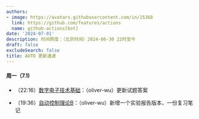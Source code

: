 ```yaml
---
authors:
- image: https://avatars.githubusercontent.com/in/15368
  link: https://github.com/features/actions
  name: github-actions[bot]
date: '2024-07-01'
description: 时间跨度：（北京时间）2024-06-30 22时至今
draft: false
excludeSearch: false
title: AUTO 更新速递
---
```


#### 周一（7.1) 

- （22:16）[数字电子技术基础](https://github.com/HITSZ-OpenAuto/EE1009)：（oliver-wu）更新试题答案

- （19:36）[自动控制理论B](https://github.com/HITSZ-OpenAuto/AUTO3001B)：（oliver-wu）新增一个实验报告版本、一份复习笔记

